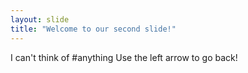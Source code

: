 ```yaml
---
layout: slide
title: "Welcome to our second slide!"
---
```

I can't think of #anything
Use the left arrow to go back!
